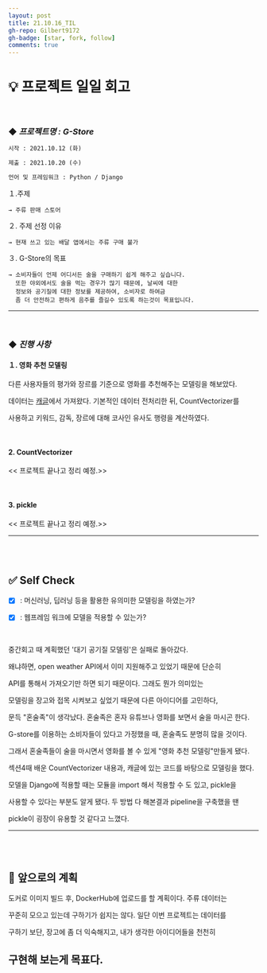 ```yaml
---
layout: post
title: 21.10.16_TIL
gh-repo: Gilbert9172
gh-badge: [star, fork, follow]
comments: true
---
```


# **💡 프로젝트 일일 회고**

<br>

### ◆ ***프로젝트명 : G-Store***

```markdown
시작 : 2021.10.12 (화)

제출 : 2021.10.20 (수)

언어 및 프레임워크 : Python / Django
```

１.주제 

    → 주류 판매 스토어 

２. 주제 선정 이유

    → 현재 쓰고 있는 배달 앱에서는 주류 구매 불가

３. G-Store의 목표

    → 소비자들이 언제 어디서든 술을 구매하기 쉽게 해주고 싶습니다.
      또한 야외에서도 술을 먹는 경우가 많기 때문에, 날씨에 대한 
      정보와 공기질에 대한 정보를 제공하여, 소비자로 하여금
      좀 더 안전하고 편하게 음주를 즐길수 있도록 하는것이 목표입니다.

---

<br>

### ◆ ***진행 사항***

#### １. 영화 추천 모델링
다른 사용자들의 평가와 장르를 기준으로 영화를 추천해주는 모델링을 해보았다.

데이터는 [캐글](https://www.kaggle.com/ibtesama/getting-started-with-a-movie-recommendation-system/notebook#Collaborative-Filtering)에서 가져왔다. 기본적인 데이터 전처리한 뒤, CountVectorizer를

사용하고 키워드, 감독, 장르에 대해 코사인 유사도 행령을 계산하였다.

<br>

#### 2. CountVectorizer

<< 프로젝트 끝나고 정리 예정.>>

<br>

#### 3. pickle

<< 프로젝트 끝나고 정리 예정.>>

---

<br>

<br>

## ✅ Self Check
- [x] : 머신러닝, 딥러닝 등을 활용한 유의미한 모델링을 하였는가?

- [x] : 웹프레임 워크에 모델을 적용할 수 있는가?

<br>

중간회고 때 계획했던 '대기 공기질 모델링'은 실패로 돌아갔다. 

왜냐하면, open weather API에서 이미 지원해주고 있었기 때문에 단순히

API를 통해서 가져오기만 하면 되기 때문이다. 그래도 뭔가 의미있는 

모델링을 장고와 접목 시켜보고 싶었기 때문에 다른 아이디어를 고민하다, 

문득 "혼술족"이 생각났다. 혼술족은 혼자 유튜브나 영화를 보면서 술을 마시곤 한다. 

G-store를 이용하는 소비자들이 있다고 가정했을 때, 혼술족도 분명히 많을 것이다.

그래서 혼술족들이 술을 마시면서 영화를 볼 수 있게 "영화 추천 모델링"만들게 됐다.

섹션4때 배운 CountVectorizer 내용과, 캐글에 있는 코드를 바탕으로 모델링을 했다.

모델을 Django에 적용할 때는 모듈을 import 해서 적용할 수 도 있고, pickle을 

사용할 수 있다는 부분도 알게 됐다. 두 방법 다 해본결과 pipeline을 구축했을 땐

pickle이 굉장이 유용할 것 같다고 느꼈다.

---

<br>

<br>

## 💭 앞으로의 계획
도커로 이미지 빌드 후, DockerHub에 업로드를 할 계획이다. 주류 데이터는 

꾸준히 모으고 있는데 구하기가 쉽지는 않다. 일단 이번 프로젝트는 데이터를

구하기 보단, 장고에 좀 더 익숙해지고, 내가 생각한 아이디어들을 천천히 

구현해 보는게 목표다.
---